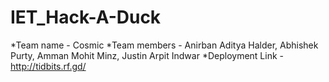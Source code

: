 # IET_Hack-A-Duck
*Team name - Cosmic
*Team members - Anirban Aditya Halder, Abhishek Purty, Amman Mohit Minz, Justin Arpit Indwar
*Deployment Link - http://tidbits.rf.gd/
            
